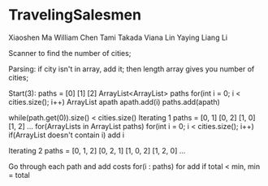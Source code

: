 # TravelingSalesmen

Xiaoshen Ma
William Chen
Tami Takada
Viana Lin
Yaying Liang Li

Scanner to find the number of cities;

Parsing:
if city isn't in array, add it; then length array gives you number of cities;


Start(3):
	paths = [0]
			[1]
			[2]
	ArrayList<ArrayList<Integer>> paths
	for(int i = 0; i < cities.size(); i++) 
		ArrayList<Integer> apath
		apath.add(i)
		paths.add(apath)


while(path.get(0)).size() < cities.size()
Iterating 1
	paths = [0, 1]
			[0, 2]
			[1, 0]
			[1, 2]
			...
	for(ArrayLists in ArrayList<ArrayList> paths)
		for(int i = 0; i < cities.size(); i++)
			if(ArrayList doesn't contain i)
				add i


Iterating 2
	paths = [0, 1, 2]
			[0, 2, 1]
			[1, 0, 2]
			[1, 2, 0]
			...

Go through each path and add costs
for(i : paths)
	for
		add
	if total < min, min = total


